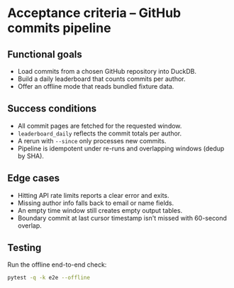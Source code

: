 # Acceptance criteria – GitHub commits pipeline

## Functional goals

- Load commits from a chosen GitHub repository into DuckDB.
- Build a daily leaderboard that counts commits per author.
- Offer an offline mode that reads bundled fixture data.

## Success conditions

- All commit pages are fetched for the requested window.
- `leaderboard_daily` reflects the commit totals per author.
- A rerun with `--since` only processes new commits.
- Pipeline is idempotent under re-runs and overlapping windows (dedup by SHA).

## Edge cases

- Hitting API rate limits reports a clear error and exits.
- Missing author info falls back to email or name fields.
- An empty time window still creates empty output tables.
- Boundary commit at last cursor timestamp isn't missed with 60-second overlap.

## Testing

Run the offline end-to-end check:

```bash
pytest -q -k e2e --offline
```

